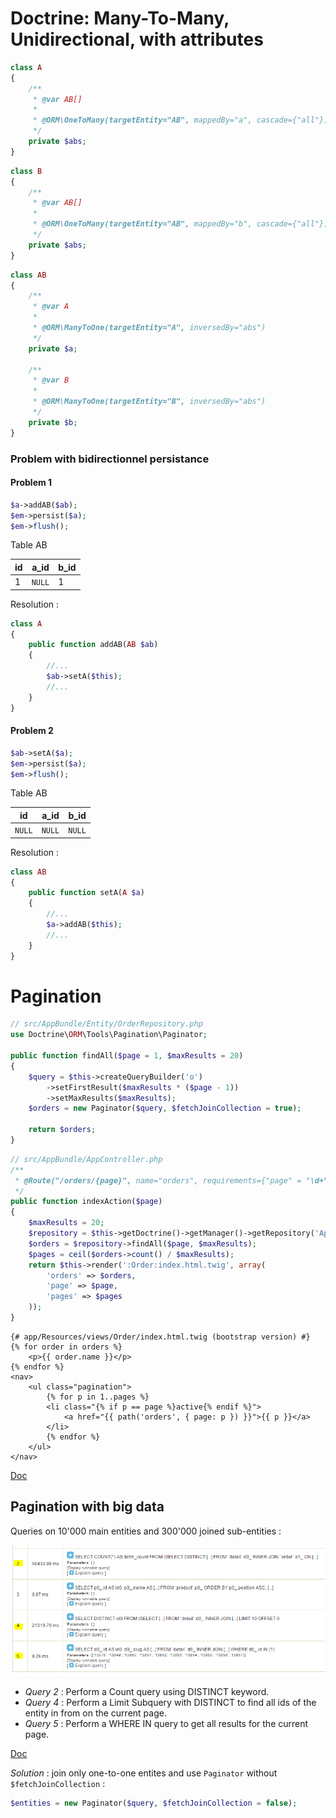Doctrine: Many-To-Many, Unidirectional, with attributes
=======================================================

```php
class A
{
    /**
     * @var AB[]
     * 
     * @ORM\OneToMany(targetEntity="AB", mappedBy="a", cascade={"all"})
     */
    private $abs;
}
```
```php
class B
{
    /**
     * @var AB[]
     * 
     * @ORM\OneToMany(targetEntity="AB", mappedBy="b", cascade={"all"})
     */
    private $abs;
}
```
```php
class AB
{
    /**
     * @var A
     *
     * @ORM\ManyToOne(targetEntity="A", inversedBy="abs")
     */
    private $a;

    /**
     * @var B
     *
     * @ORM\ManyToOne(targetEntity="B", inversedBy="abs")
     */
    private $b;
}
```

### Problem with bidirectionnel persistance

#### Problem 1

```php
$a->addAB($ab);
$em->persist($a);
$em->flush();
```

Table AB

| id | a_id   | b_id |
|----|--------|------|
| 1  | `NULL` | 1    |

Resolution :

```php
class A
{
    public function addAB(AB $ab)
    {
    	//...
        $ab->setA($this);
		//...
    }
}
```

#### Problem 2

```php
$ab->setA($a);
$em->persist($a);
$em->flush();
```

Table AB

| id     | a_id   | b_id   |
|--------|--------|--------|
| `NULL` | `NULL` | `NULL` |

Resolution :

```php
class AB
{
	public function setA(A $a)
    {
        //...
        $a->addAB($this);
        //...
    }
}
```

Pagination
==========

```php
// src/AppBundle/Entity/OrderRepository.php
use Doctrine\ORM\Tools\Pagination\Paginator;

public function findAll($page = 1, $maxResults = 20)
{
    $query = $this->createQueryBuilder('o')
        ->setFirstResult($maxResults * ($page - 1))
        ->setMaxResults($maxResults);
    $orders = new Paginator($query, $fetchJoinCollection = true);
    
    return $orders;
}
```
```php
// src/AppBundle/AppController.php
/**
 * @Route("/orders/{page}", name="orders", requirements={"page" = "\d+"}, defaults={"page" = 1})
 */
public function indexAction($page)
{
    $maxResults = 20;
    $repository = $this->getDoctrine()->getManager()->getRepository('AppBundle:Order');
    $orders = $repository->findAll($page, $maxResults);
    $pages = ceil($orders->count() / $maxResults);
    return $this->render(':Order:index.html.twig', array(
		'orders' => $orders,
		'page' => $page,
		'pages' => $pages
	));
}
```
```twig
{# app/Resources/views/Order/index.html.twig (bootstrap version) #}
{% for order in orders %}
    <p>{{ order.name }}</p>
{% endfor %}
<nav>
    <ul class="pagination">
        {% for p in 1..pages %}
        <li class="{% if p == page %}active{% endif %}">
            <a href="{{ path('orders', { page: p }) }}">{{ p }}</a>
        </li>
        {% endfor %}
    </ul>
</nav>
```

[Doc](http://doctrine-orm.readthedocs.org/en/latest/tutorials/pagination.html)

Pagination with big data
------------------------

Queries on 10'000 main entities and 300'000 joined sub-entities :

![Queries on 10'000 main entities and 300'000 joined sub-entities](/img/doctrine/paginator-with-big-data.png)

- *Query 2* : Perform a Count query using DISTINCT keyword.
- *Query 4* : Perform a Limit Subquery with DISTINCT to find all ids of the entity in from on the current page.
- *Query 5* : Perform a WHERE IN query to get all results for the current page.

[Doc](http://doctrine-orm.readthedocs.org/en/latest/tutorials/pagination.html)

_Solution_ : join only one-to-one entites and use ``Paginator`` without ``$fetchJoinCollection`` :
 
```php
$entities = new Paginator($query, $fetchJoinCollection = false);
```
